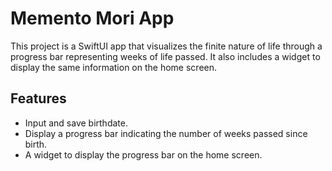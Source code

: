 # Memento Mori App

This project is a SwiftUI app that visualizes the finite nature of life through a progress bar representing weeks of life passed. It also includes a widget to display the same information on the home screen.

## Features

- Input and save birthdate.
- Display a progress bar indicating the number of weeks passed since birth.
- A widget to display the progress bar on the home screen.
